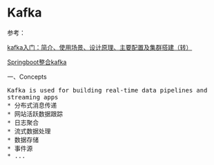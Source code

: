 # Kafka
参考：

[kafka入门：简介、使用场景、设计原理、主要配置及集群搭建（转）](https://www.cnblogs.com/likehua/p/3999538.html)

[Springboot整合kafka](https://blog.csdn.net/zhang_zha_zha/article/details/75041047)



一、Concepts
<pre>
Kafka is used for building real-time data pipelines and 
streaming apps
* 分布式消息传递
* 网站活跃数据跟踪
* 日志聚合
* 流式数据处理
* 数据存储
* 事件源
* ...
</pre>